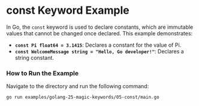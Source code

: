 # const Keyword Example

In Go, the `const` keyword is used to declare constants, which are immutable values that cannot be changed once declared. This example demonstrates:

- **`const Pi float64 = 3.1415`**: Declares a constant for the value of Pi.
- **`const WelcomeMessage string = "Hello, Go developer!"`**: Declares a string constant.

### How to Run the Example

Navigate to the directory and run the following command:

```bash
go run examples/golang-25-magic-keywords/05-const/main.go 
```